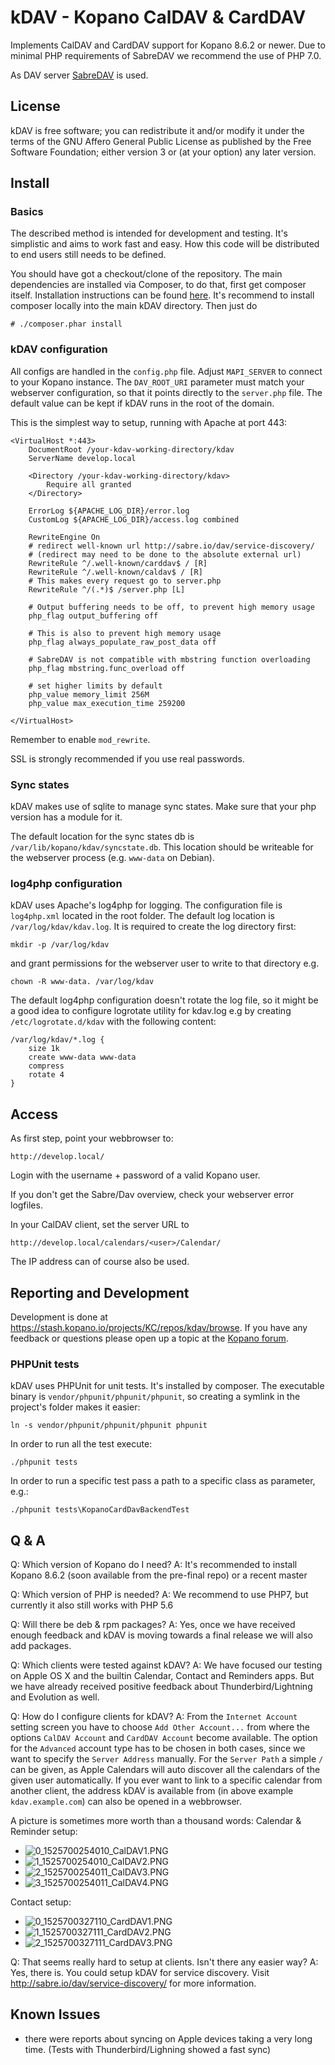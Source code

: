 # kDAV - Kopano CalDAV & CardDAV

Implements CalDAV and CardDAV support for Kopano 8.6.2 or newer. Due to
minimal PHP requirements of SabreDAV we recommend the use of PHP 7.0.

As DAV server [SabreDAV](http://sabre.io/dav) is used.

## License

kDAV is free software; you can redistribute it and/or modify it under
the terms of the GNU Affero General Public License as published by the
Free Software Foundation; either version 3 or (at your option) any later
version.

## Install

### Basics

The described method is intended for development and testing. It's
simplistic and aims to work fast and easy. How this code will be
distributed to end users still needs to be defined.

You should have got a checkout/clone of the repository. The main
dependencies are installed via Composer, to do that, first get composer
itself. Installation instructions can be found
[here](https://getcomposer.org/doc/00-intro.md#installation-linux-unix-osx).
It's recommend to install composer locally into the main kDAV directory.
Then just do

```
# ./composer.phar install
```

### kDAV configuration

All configs are handled in the `config.php` file. Adjust `MAPI_SERVER`
to connect to your Kopano instance. The `DAV_ROOT_URI` parameter must
match your webserver configuration, so that it points directly to the
`server.php` file. The default value can be kept if kDAV runs in the
root of the domain.

This is the simplest way to setup, running with Apache at port 443:

```
<VirtualHost *:443>
    DocumentRoot /your-kdav-working-directory/kdav
    ServerName develop.local

    <Directory /your-kdav-working-directory/kdav>
        Require all granted
    </Directory>

    ErrorLog ${APACHE_LOG_DIR}/error.log
    CustomLog ${APACHE_LOG_DIR}/access.log combined

    RewriteEngine On
    # redirect well-known url http://sabre.io/dav/service-discovery/
    # (redirect may need to be done to the absolute external url)
    RewriteRule ^/.well-known/carddav$ / [R]
    RewriteRule ^/.well-known/caldav$ / [R]
    # This makes every request go to server.php
    RewriteRule ^/(.*)$ /server.php [L]

    # Output buffering needs to be off, to prevent high memory usage
    php_flag output_buffering off

    # This is also to prevent high memory usage
    php_flag always_populate_raw_post_data off

    # SabreDAV is not compatible with mbstring function overloading
    php_flag mbstring.func_overload off

    # set higher limits by default
    php_value memory_limit 256M
    php_value max_execution_time 259200

</VirtualHost>
```

Remember to enable `mod_rewrite`.

SSL is strongly recommended if you use real passwords.

### Sync states

kDAV makes use of sqlite to manage sync states. Make sure that your php
version has a module for it.

The default location for the sync states db is
`/var/lib/kopano/kdav/syncstate.db`. This location should be writeable
for the webserver process (e.g. `www-data` on Debian).

### log4php configuration

kDAV uses Apache's log4php for logging. The configuration file is
`log4php.xml` located in the root folder. The default log location is
`/var/log/kdav/kdav.log`. It is required to create the log directory
first:

```
mkdir -p /var/log/kdav
```

and grant permissions for the webserver user to write to that directory
e.g.

```
chown -R www-data. /var/log/kdav
```

The default log4php configuration doesn't rotate the log file, so it
might be a good idea to configure logrotate utility for kdav.log e.g by
creating ```/etc/logrotate.d/kdav``` with the following content:

```
/var/log/kdav/*.log {
    size 1k
    create www-data www-data
    compress
    rotate 4
}
```

## Access

As first step, point your webbrowser to:

```
http://develop.local/
```

Login with the username + password of a valid Kopano user.

If you don't get the Sabre/Dav overview, check your webserver error
logfiles.

In your CalDAV client, set the server URL to

```
http://develop.local/calendars/<user>/Calendar/
```

The IP address can of course also be used.

## Reporting and Development

Development is done at
https://stash.kopano.io/projects/KC/repos/kdav/browse. If you have any
feedback or questions please open up a topic at the [Kopano
forum](https://forum.kopano.io/category/13/development).

### PHPUnit tests

kDAV uses PHPUnit for unit tests. It's installed by composer. The
executable binary is ```vendor/phpunit/phpunit/phpunit```, so creating a
symlink in the project's folder makes it easier:

```
ln -s vendor/phpunit/phpunit/phpunit phpunit
```

In order to run all the test execute:
```
./phpunit tests
```

In order to run a specific test pass a path to a specific class as
parameter, e.g.:

```
./phpunit tests\KopanoCardDavBackendTest
```

## Q & A

Q: Which version of Kopano do I need?
A: It's recommended to install Kopano 8.6.2 (soon available from the pre-final repo) or a recent master

Q: Which version of PHP is needed?
A: We recommend to use PHP7, but currently it also still works with PHP 5.6

Q: Will there be deb & rpm packages?
A: Yes, once we have received enough feedback and kDAV is moving towards a final release we will also add packages.

Q: Which clients were tested against kDAV?
A: We have focused our testing on Apple OS X and the builtin Calendar, Contact and Reminders apps. But we have already received positive feedback about Thunderbird/Lightning and Evolution as well.

Q: How do I configure clients for kDAV?
A: From the `Internet Account` setting screen you have to choose `Add Other Account...` from where the options `CalDAV Account` and `CardDAV Account` become available. The option for the `Advanced` account type has to be chosen in both cases, since we want to specify the `Server Address` manually. For the `Server Path` a simple `/` can be given, as Apple Calendars will auto discover all the calendars of the given user automatically. If you ever want to link to a specific calendar from another client, the address kDAV is available from (in above example `kdav.example.com`) can also be opened in a webbrowser.

A picture is sometimes more worth than a thousand words:
Calendar & Reminder setup:
- ![0_1525700254010_CalDAV1.PNG](doc/1525700235852-caldav1.png)
- ![1_1525700254010_CalDAV2.PNG](doc/1525700235779-caldav2.png)
- ![2_1525700254011_CalDAV3.PNG](doc/1525700235820-caldav3.png)
- ![3_1525700254011_CalDAV4.PNG](doc/1525700235824-caldav4.png)

Contact setup:
- ![0_1525700327110_CardDAV1.PNG](doc/1525700308502-carddav1.png)
- ![1_1525700327111_CardDAV2.PNG](doc/1525700308526-carddav2.png)
- ![2_1525700327111_CardDAV3.PNG](doc/1525700308550-carddav3.png)

Q: That seems really hard to setup at clients. Isn't there any easier way?
A: Yes, there is. You could setup kDAV for service discovery. Visit http://sabre.io/dav/service-discovery/ for more information.
## Known Issues

- there were reports about syncing on Apple devices taking a very long
time. (Tests with Thunderbird/Lighning showed a fast sync)

